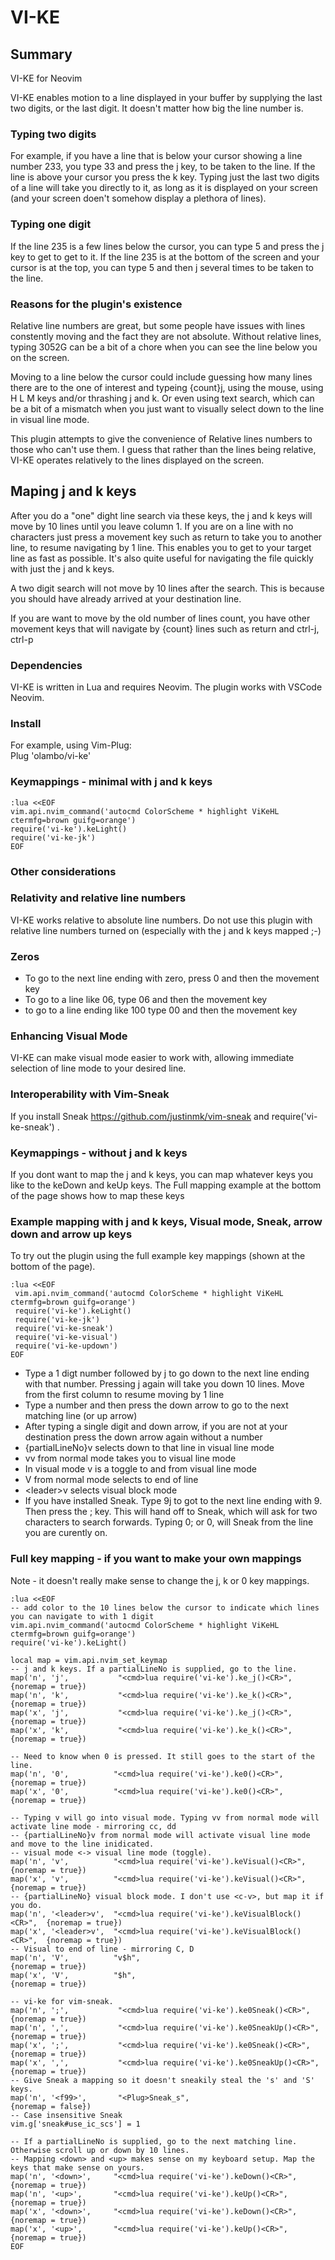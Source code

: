  # VI-KE

## Summary
VI-KE for Neovim

VI-KE enables motion to a line displayed in your buffer by supplying the last two digits, or the last digit. It doesn't matter how big the line number is.

### Typing two digits 
For example, if you have a line that is below your cursor showing a line number 233, you type 33 and press the j key, to be taken to the line. If the line is above your cursor you press the k key. Typing just the last two digits of a line will take you directly to it, as long as it is displayed on your screen (and your screen doen't somehow display a plethora of lines).

### Typing one digit
If the line 235 is a few lines below the cursor, you can type 5 and press the j key to get to get to it. If the line 235 is at the bottom of the screen and your cursor is at the top, you can type 5 and then j several times to be taken to the line.

### Reasons for the plugin's existence

Relative line numbers are great, but some people have issues with lines constently moving and the fact they are not absolute. Without relative lines, typing 3052G can be a bit of a chore when you can see the line below you on the screen. 

Moving to a line below the cursor could include guessing how many lines there are to the one of interest and typeing {count}j, using the mouse, using H L M keys and/or thrashing j and k. Or even using text search, which can be a bit of a mismatch when you just want to visually select down to the line in visual line mode.

This plugin attempts to give the convenience of Relative lines numbers to those who can't use them. I guess that rather than the lines being relative, VI-KE operates relatively to the lines displayed on the screen. 

## Maping j and k keys

After you do a "one" dight line search via these keys, the j and k keys will move by 10 lines until you leave column 1. If you are on a line with no characters just press a movement key such as return to take you to another line, to resume navigating by 1 line.
This enables you to get to your target line as fast as possible. It's also quite useful for navigating the file quickly with just the j and k keys.

A two digit search will not move by 10 lines after the search. This is because you should have already arrived at your destination line.

If you are want to move by the old number of lines count, you have other movement keys that will navigate by {count} lines such as return and ctrl-j, ctrl-p

### Dependencies

VI-KE is written in Lua and requires Neovim. The plugin works with VSCode Neovim.

### Install

For example, using Vim-Plug: <br/> 
Plug 'olambo/vi-ke'

### Keymappings - minimal with j and k keys

```
:lua <<EOF
vim.api.nvim_command('autocmd ColorScheme * highlight ViKeHL ctermfg=brown guifg=orange')
require('vi-ke').keLight()
require('vi-ke-jk')
EOF
```

### Other considerations

### Relativity and relative line numbers

VI-KE works relative to absolute line numbers. Do not use this plugin with relative line numbers turned on (especially with the j and k keys mapped ;-)

### Zeros
 
 * To go to the next line ending with zero, press 0 and then the movement key
 * To go to a line like 06, type 06 and then the movement key
 * to go to a line ending like 100 type 00 and then the movement key

### Enhancing Visual Mode

VI-KE can make visual mode easier to work with, allowing immediate selection of line mode to your desired line. 

### Interoperability with Vim-Sneak

If you install Sneak https://github.com/justinmk/vim-sneak and require('vi-ke-sneak') .

### Keymappings - without j and k keys

If you dont want to map the j and k keys, you can map whatever keys you like to the keDown and keUp keys. The Full mapping example at the bottom of the page shows how to map these keys

### Example mapping with j and k keys, Visual mode, Sneak, arrow down and arrow up keys

To try out the plugin using the full example key mappings (shown at the bottom of the page). 

 ```
:lua <<EOF
  vim.api.nvim_command('autocmd ColorScheme * highlight ViKeHL ctermfg=brown guifg=orange')
  require('vi-ke').keLight()
  require('vi-ke-jk')
  require('vi-ke-sneak')
  require('vi-ke-visual')
  require('vi-ke-updown')
EOF
```
*  Type a 1 digt number followed by j to go down to the next line ending with that number. Pressing j again will take you down 10 lines. Move from the first column to resume moving by 1 line
*  Type a number and then press the down arrow to go to the next matching line (or up arrow)
*  After typing a single digit and down arrow, if you are not at your destination press the down arrow again without a number
*  {partialLineNo}v selects down to that line in visual line mode
*  vv from normal mode takes you to visual line mode 
*  In visual mode v is a toggle to and from visual line mode
* V from normal mode selects to end of line
*  \<leader\>v selects visual block mode
*  If you have installed Sneak. Type 9j to got to the next line ending with 9. Then press the ; key. This will hand off to Sneak, which will ask for two characters to search forwards. Typing 0; or 0, will Sneak from the line you are curently on.

### Full key mapping - if you want to make your own mappings

Note - it doesn't really make sense to change the j, k or 0 key mappings.

```
:lua <<EOF
-- add color to the 10 lines below the cursor to indicate which lines you can navigate to with 1 digit
vim.api.nvim_command('autocmd ColorScheme * highlight ViKeHL ctermfg=brown guifg=orange')
require('vi-ke').keLight()

local map = vim.api.nvim_set_keymap
-- j and k keys. If a partialLineNo is supplied, go to the line.
map('n', 'j',           "<cmd>lua require('vi-ke').ke_j()<CR>",          {noremap = true})
map('n', 'k',           "<cmd>lua require('vi-ke').ke_k()<CR>",          {noremap = true})
map('x', 'j',           "<cmd>lua require('vi-ke').ke_j()<CR>",          {noremap = true})
map('x', 'k',           "<cmd>lua require('vi-ke').ke_k()<CR>",          {noremap = true})

-- Need to know when 0 is pressed. It still goes to the start of the line.
map('n', '0',          "<cmd>lua require('vi-ke').ke0()<CR>",            {noremap = true})
map('x', '0',          "<cmd>lua require('vi-ke').ke0()<CR>",            {noremap = true})

-- Typing v will go into visual mode. Typing vv from normal mode will activate line mode - mirroring cc, dd
-- {partialLineNo}v from normal mode will activate visual line mode and move to the line inidicated.
-- visual mode <-> visual line mode (toggle). 
map('n', 'v',          "<cmd>lua require('vi-ke').keVisual()<CR>",       {noremap = true})
map('x', 'v',          "<cmd>lua require('vi-ke').keVisual()<CR>",       {noremap = true})
-- {partialLineNo} visual block mode. I don't use <c-v>, but map it if you do.
map('n', '<leader>v',  "<cmd>lua require('vi-ke').keVisualBlock()<CR>",  {noremap = true})
map('x', '<leader>v',  "<cmd>lua require('vi-ke').keVisualBlock()<CR>",  {noremap = true})
-- Visual to end of line - mirroring C, D
map('n', 'V',          "v$h",                                            {noremap = true})
map('x', 'V',          "$h",                                             {noremap = true})

-- vi-ke for vim-sneak.
map('n', ';',           "<cmd>lua require('vi-ke').ke0Sneak()<CR>",      {noremap = true})
map('n', ',',           "<cmd>lua require('vi-ke').ke0SneakUp()<CR>",    {noremap = true})
map('x', ';',           "<cmd>lua require('vi-ke').ke0Sneak()<CR>",      {noremap = true})
map('x', ',',           "<cmd>lua require('vi-ke').ke0SneakUp()<CR>",    {noremap = true})
-- Give Sneak a mapping so it doesn't sneakily steal the 's' and 'S' keys.
map('n', '<f99>',       "<Plug>Sneak_s",                                 {noremap = false})
-- Case insensitive Sneak
vim.g['sneak#use_ic_scs'] = 1

-- If a partialLineNo is supplied, go to the next matching line. Otherwise scroll up or down by 10 lines.
-- Mapping <down> and <up> makes sense on my keyboard setup. Map the keys that make sense on yours.
map('n', '<down>',     "<cmd>lua require('vi-ke').keDown()<CR>",         {noremap = true})
map('n', '<up>',       "<cmd>lua require('vi-ke').keUp()<CR>",           {noremap = true})
map('x', '<down>',     "<cmd>lua require('vi-ke').keDown()<CR>",         {noremap = true})
map('x', '<up>',       "<cmd>lua require('vi-ke').keUp()<CR>",           {noremap = true})
EOF

```
